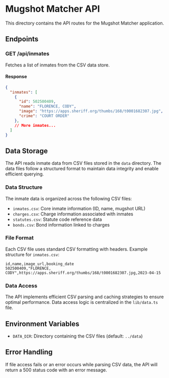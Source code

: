 # Mugshot Matcher API

This directory contains the API routes for the Mugshot Matcher application.

## Endpoints

### GET /api/inmates

Fetches a list of inmates from the CSV data store.

#### Response

```json
{
  "inmates": [
    {
      "id": 502500409,
      "name": "FLORENCE, CODY",
      "image": "https://apps.sheriff.org/thumbs/168/t0001682307.jpg",
      "crime": "COURT ORDER"
    },
    // More inmates...
  ]
}
```

## Data Storage

The API reads inmate data from CSV files stored in the `data` directory. The data files follow a structured format to maintain data integrity and enable efficient querying.

### Data Structure

The inmate data is organized across the following CSV files:

- `inmates.csv`: Core inmate information (ID, name, mugshot URL)
- `charges.csv`: Charge information associated with inmates
- `statutes.csv`: Statute code reference data
- `bonds.csv`: Bond information linked to charges

### File Format

Each CSV file uses standard CSV formatting with headers. Example structure for `inmates.csv`:

```csv
id,name,image_url,booking_date
502500409,"FLORENCE, CODY",https://apps.sheriff.org/thumbs/168/t0001682307.jpg,2023-04-15
```

### Data Access

The API implements efficient CSV parsing and caching strategies to ensure optimal performance. Data access logic is centralized in the `lib/data.ts` file.

## Environment Variables

- `DATA_DIR`: Directory containing the CSV files (default: `../data`)

## Error Handling

If file access fails or an error occurs while parsing CSV data, the API will return a 500 status code with an error message.